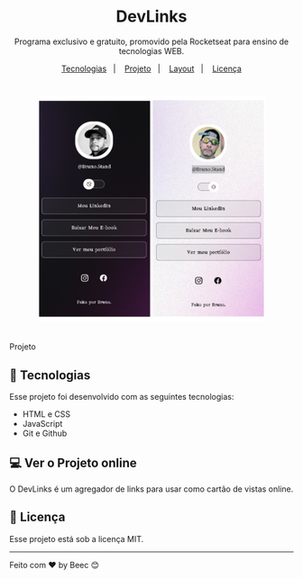 <h1 align = "center" > DevLinks </h1>

<p align = "center">
Programa exclusivo e gratuito, promovido pela Rocketseat para ensino de tecnologias WEB.

</p>

<p align="center">
  <a href="#-tecnologias">Tecnologias</a>&nbsp;&nbsp;&nbsp;|&nbsp;&nbsp;&nbsp;
  <a href="#-projeto">Projeto</a>&nbsp;&nbsp;&nbsp;|&nbsp;&nbsp;&nbsp;
  <a href="#-layout">Layout</a>&nbsp;&nbsp;&nbsp;|&nbsp;&nbsp;&nbsp;
  <a href="#memo-licença">Licença</a>

</p>

<h1>
 <p align = "center">
<img alt = "Projeto Devlink" src ="assets/brunoperfil.png" width = "80%">
</h1>

<p>
Projeto 
</p>

## 🚀 Tecnologias

Esse projeto foi desenvolvido com as seguintes tecnologias:

- HTML e CSS
- JavaScript
- Git e Github

## 💻 Ver o Projeto online

O DevLinks é um agregador de links para usar como cartão de vistas online.


## :memo: Licença

Esse projeto está sob a licença MIT.

---

Feito com ♥ by Beec 😊
